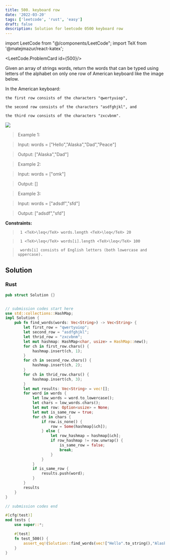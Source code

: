 ```yaml
---
title: 500. keyboard row
date: '2022-03-20'
tags: ['leetcode', 'rust', 'easy']
draft: false
description: Solution for leetcode 0500 keyboard row
---
```

import LeetCode from "@/components/LeetCode";
import TeX from '@matejmazur/react-katex';

<LeetCode.ProblemCard id={500}/>
 

  Given an array of strings words, return the words that can be typed using letters of the alphabet on only one row of American keyboard like the image below.

  In the American keyboard:

  

  	the first row consists of the characters "qwertyuiop",

  	the second row consists of the characters "asdfghjkl", and

  	the third row consists of the characters "zxcvbnm".

  ![](https://assets.leetcode.com/uploads/2018/10/12/keyboard.png)

   

 >   Example 1:

  

 >   Input: words <TeX>=</TeX> ["Hello","Alaska","Dad","Peace"]

 >   Output: ["Alaska","Dad"]

  

 >   Example 2:

  

 >   Input: words <TeX>=</TeX> ["omk"]

 >   Output: []

  

 >   Example 3:

  

 >   Input: words <TeX>=</TeX> ["adsdf","sfd"]

 >   Output: ["adsdf","sfd"]

  

   

  **Constraints:**

  

 >   	1 <TeX>\leq</TeX> words.length <TeX>\leq</TeX> 20

 >   	1 <TeX>\leq</TeX> words[i].length <TeX>\leq</TeX> 100

 >   	words[i] consists of English letters (both lowercase and uppercase).


## Solution
### Rust
```rust
pub struct Solution {}


// submission codes start here
use std::collections::HashMap;
impl Solution {
    pub fn find_words(words: Vec<String>) -> Vec<String> {
        let first_row = "qwertyuiop";
        let second_row = "asdfghjkl";
        let thrid_row = "zxcvbnm";
        let mut hashmap: HashMap<char, usize> = HashMap::new();
        for ch in first_row.chars() {
            hashmap.insert(ch, 1);
        }
        for ch in second_row.chars() {
            hashmap.insert(ch, 2);
        }
        for ch in thrid_row.chars() {
            hashmap.insert(ch, 3);
        }
        let mut results: Vec<String> = vec![];
        for word in words {
            let low_words = word.to_lowercase();
            let chars = low_words.chars();
            let mut row: Option<usize> = None;
            let mut is_same_row = true;
            for ch in chars {
                if row.is_none() {
                    row = Some(hashmap[&ch]);
                } else {
                    let row_hashmap = hashmap[&ch];
                    if row_hashmap != row.unwrap() {
                        is_same_row = false;
                        break;
                    }
                }
            }
            if is_same_row {
                results.push(word);
            }
        }
        results
    }
}

// submission codes end

#[cfg(test)]
mod tests {
    use super::*;

    #[test]
    fn test_500() {
        assert_eq!(Solution::find_words(vec!["Hello".to_string(),"Alaska".to_string(),"Dad".to_string(),"Peace".to_string()]), vec!["Alaska".to_string(),"Dad".to_string()])
    }
}

```
